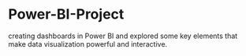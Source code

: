 # Power-BI-Project
creating dashboards in Power BI and explored some key elements that make data visualization powerful and interactive.
